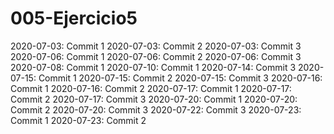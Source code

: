 # 005-Ejercicio5

2020-07-03: Commit 1
2020-07-03: Commit 2
2020-07-03: Commit 3
2020-07-06: Commit 1
2020-07-06: Commit 2
2020-07-06: Commit 3
2020-07-08: Commit 1
2020-07-10: Commit 1
2020-07-14: Commit 3
2020-07-15: Commit 1
2020-07-15: Commit 2
2020-07-15: Commit 3
2020-07-16: Commit 1
2020-07-16: Commit 2
2020-07-17: Commit 1
2020-07-17: Commit 2
2020-07-17: Commit 3
2020-07-20: Commit 1
2020-07-20: Commit 2
2020-07-20: Commit 3
2020-07-22: Commit 3
2020-07-23: Commit 1
2020-07-23: Commit 2